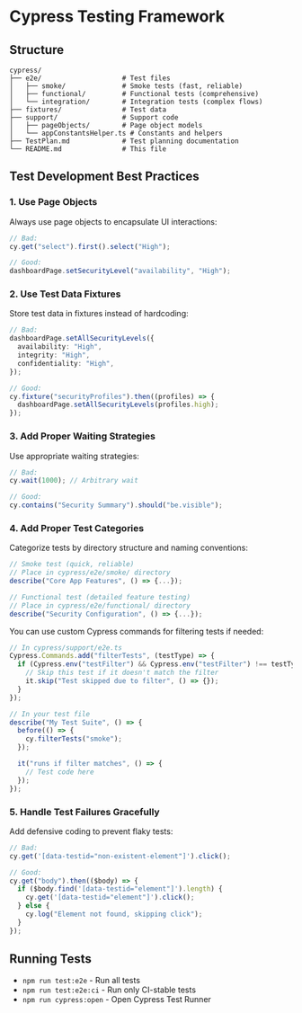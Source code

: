 # Cypress Testing Framework

## Structure

```
cypress/
├── e2e/                    # Test files
│   ├── smoke/              # Smoke tests (fast, reliable)
│   ├── functional/         # Functional tests (comprehensive)
│   └── integration/        # Integration tests (complex flows)
├── fixtures/               # Test data
├── support/                # Support code
│   ├── pageObjects/        # Page object models
│   └── appConstantsHelper.ts # Constants and helpers
├── TestPlan.md             # Test planning documentation
└── README.md               # This file
```

## Test Development Best Practices

### 1. Use Page Objects

Always use page objects to encapsulate UI interactions:

```typescript
// Bad:
cy.get("select").first().select("High");

// Good:
dashboardPage.setSecurityLevel("availability", "High");
```

### 2. Use Test Data Fixtures

Store test data in fixtures instead of hardcoding:

```typescript
// Bad:
dashboardPage.setAllSecurityLevels({
  availability: "High",
  integrity: "High",
  confidentiality: "High",
});

// Good:
cy.fixture("securityProfiles").then((profiles) => {
  dashboardPage.setAllSecurityLevels(profiles.high);
});
```

### 3. Add Proper Waiting Strategies

Use appropriate waiting strategies:

```typescript
// Bad:
cy.wait(1000); // Arbitrary wait

// Good:
cy.contains("Security Summary").should("be.visible");
```

### 4. Add Proper Test Categories

Categorize tests by directory structure and naming conventions:

```typescript
// Smoke test (quick, reliable)
// Place in cypress/e2e/smoke/ directory
describe("Core App Features", () => {...});

// Functional test (detailed feature testing)
// Place in cypress/e2e/functional/ directory
describe("Security Configuration", () => {...});
```

You can use custom Cypress commands for filtering tests if needed:

```typescript
// In cypress/support/e2e.ts
Cypress.Commands.add("filterTests", (testType) => {
  if (Cypress.env("testFilter") && Cypress.env("testFilter") !== testType) {
    // Skip this test if it doesn't match the filter
    it.skip("Test skipped due to filter", () => {});
  }
});

// In your test file
describe("My Test Suite", () => {
  before(() => {
    cy.filterTests("smoke");
  });

  it("runs if filter matches", () => {
    // Test code here
  });
});
```

### 5. Handle Test Failures Gracefully

Add defensive coding to prevent flaky tests:

```typescript
// Bad:
cy.get('[data-testid="non-existent-element"]').click();

// Good:
cy.get("body").then(($body) => {
  if ($body.find('[data-testid="element"]').length) {
    cy.get('[data-testid="element"]').click();
  } else {
    cy.log("Element not found, skipping click");
  }
});
```

## Running Tests

- `npm run test:e2e` - Run all tests
- `npm run test:e2e:ci` - Run only CI-stable tests
- `npm run cypress:open` - Open Cypress Test Runner
